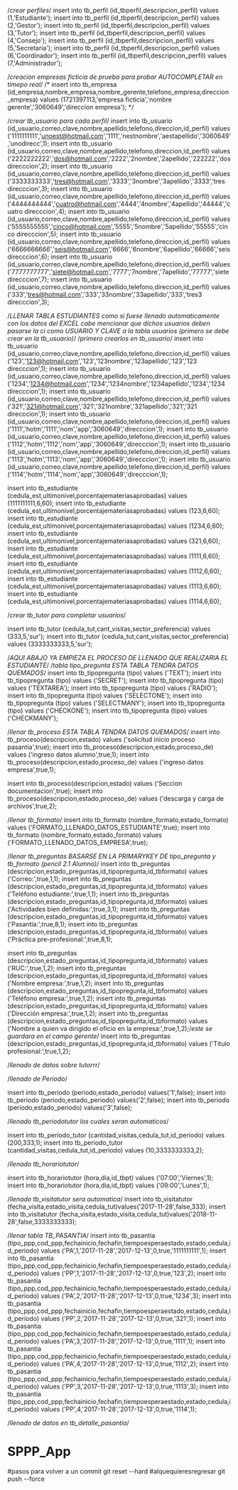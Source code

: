 /*crear perfiles*/
insert into tb_perfil (id_tbperfil,descripcion_perfil) values (1,'Estudiante');
insert into tb_perfil (id_tbperfil,descripcion_perfil) values (2,'Gestor');
insert into tb_perfil (id_tbperfil,descripcion_perfil) values (3,'Tutor');
insert into tb_perfil (id_tbperfil,descripcion_perfil) values (4,'Consejo');
insert into tb_perfil (id_tbperfil,descripcion_perfil) values (5,'Secretaria');
insert into tb_perfil (id_tbperfil,descripcion_perfil) values (6,'Coordinador');
insert into tb_perfil (id_tbperfil,descripcion_perfil) values (7,'Administrador');

/*creacion empresas ficticia de prueba para probar AUTOCOMPLETAR en timepo real*/
/*
insert into tb_empresa (id_empresa,nombre_empresa,nombre_gerente,telefono_empresa,direccion_empresa) values (1721397113,'empresa ficticia','nombre gerente','3060649','direccion empresa');
*/


/*crear tb_usuario para cada perfil*/
insert into tb_usuario (id_usuario,correo,clave,nombre,apellido,telefono,direccion,id_perfil) values ('1111111111','unoest@hotmail.com','1111','nestnombre','aestapellido','3060649','unodirecc',1);
insert into tb_usuario (id_usuario,correo,clave,nombre,apellido,telefono,direccion,id_perfil) values ('2222222222','dos@hotmail.com','2222','2nombre','2apellido','222222','dos direcccion',2);
insert into tb_usuario (id_usuario,correo,clave,nombre,apellido,telefono,direccion,id_perfil) values ('3333333333','tres@hotmail.com','3333','3nombre','3apellido','3333','tres direcccion',3);
insert into tb_usuario (id_usuario,correo,clave,nombre,apellido,telefono,direccion,id_perfil) values ('4444444444','cuatro@hotmail.com','4444','4nombre','4apellido','44444','cuatro direcccion',4);
insert into tb_usuario (id_usuario,correo,clave,nombre,apellido,telefono,direccion,id_perfil) values ('5555555555','cinco@hotmail.com','5555','5nombre','5apellido','55555','cinco direcccion',5);
insert into tb_usuario (id_usuario,correo,clave,nombre,apellido,telefono,direccion,id_perfil) values ('6666666666','seis@hotmail.com','6666','6nombre','6apellido','66666','seis direcccion',6);
insert into tb_usuario (id_usuario,correo,clave,nombre,apellido,telefono,direccion,id_perfil) values ('7777777777','siete@hotmail.com','7777','7nombre','7apellido','77777','siete direcccion',7);
insert into tb_usuario (id_usuario,correo,clave,nombre,apellido,telefono,direccion,id_perfil) values ('333','tres@hotmail.com','333','33nombre','33apellido','333','tres3 direcccion',3);


/*LLENAR TABLA ESTUDIANTES como si fuese llenado automaticamente con los datos del EXCEL cabe mencionar que dichos usuarios deben pasarse la ci como USUARIO Y CLAVE a la tabla usuarios (primero se debe crear en la tb_usuario)*/
/*primero crearlos en tb_usuario*/
insert into tb_usuario (id_usuario,correo,clave,nombre,apellido,telefono,direccion,id_perfil) values ('123','123@hotmail.com','123','123nombre','123apellido','123','123 direcccion',1);
insert into tb_usuario (id_usuario,correo,clave,nombre,apellido,telefono,direccion,id_perfil) values ('1234','1234@hotmail.com','1234','1234nombre','1234apellido','1234','1234 direcccion',1);
insert into tb_usuario (id_usuario,correo,clave,nombre,apellido,telefono,direccion,id_perfil) values ('321','321@hotmail.com','321','321nombre','321apellido','321','321 direcccion',1);
insert into tb_usuario (id_usuario,correo,clave,nombre,apellido,telefono,direccion,id_perfil) values ('1111','hotm','1111','nom','app','3060649','direcccion',1);
insert into tb_usuario (id_usuario,correo,clave,nombre,apellido,telefono,direccion,id_perfil) values ('1112','hotm','1112','nom','app','3060649','direcccion',1);
insert into tb_usuario (id_usuario,correo,clave,nombre,apellido,telefono,direccion,id_perfil) values ('1113','hotm','1113','nom','app','3060649','direcccion',1);
insert into tb_usuario (id_usuario,correo,clave,nombre,apellido,telefono,direccion,id_perfil) values ('1114','hotm','1114','nom','app','3060649','direcccion',1);


insert into tb_estudiante (cedula_est,ultimonivel,porcentajemateriasaprobadas) values (1111111111,6,60);
insert into tb_estudiante (cedula_est,ultimonivel,porcentajemateriasaprobadas) values (123,6,60);
insert into tb_estudiante (cedula_est,ultimonivel,porcentajemateriasaprobadas) values (1234,6,60);
insert into tb_estudiante (cedula_est,ultimonivel,porcentajemateriasaprobadas) values (321,6,60);
insert into tb_estudiante (cedula_est,ultimonivel,porcentajemateriasaprobadas) values (1111,6,60);
insert into tb_estudiante (cedula_est,ultimonivel,porcentajemateriasaprobadas) values (1112,6,60);
insert into tb_estudiante (cedula_est,ultimonivel,porcentajemateriasaprobadas) values (1113,6,60);
insert into tb_estudiante (cedula_est,ultimonivel,porcentajemateriasaprobadas) values (1114,6,60);

/*crear tb_tutor para completar usuarios*/

insert into tb_tutor (cedula_tut,cant_visitas,sector_preferencia) values (333,5,'sur');
insert into tb_tutor (cedula_tut,cant_visitas,sector_preferencia) values (3333333333,5,'sur');



/*AQUI ABAJO YA EMPIEZA EL PROCESO DE LLENADO QUE REALIZARIA EL ESTUDIANTE*/
/*tabla tipo_pregunta ESTA TABLA TENDRA DATOS QUEMADOS*/
insert into tb_tipopregunta (tipo) values ('TEXT');
insert into tb_tipopregunta (tipo) values ('SECRET');
insert into tb_tipopregunta (tipo) values ('TEXTAREA');
insert into tb_tipopregunta (tipo) values ('RADIO');
insert into tb_tipopregunta (tipo) values ('SELECTONE');
insert into tb_tipopregunta (tipo) values ('SELECTMANY');
insert into tb_tipopregunta (tipo) values ('CHECKONE');
insert into tb_tipopregunta (tipo) values ('CHECKMANY');




/*llenar tb_proceso ESTA TABLA TENDRA DATOS QUEMADOS*/
insert into tb_proceso(descripcion,estado) values ('solicitud inicio proceso pasantia',true);
insert into tb_proceso(descripcion,estado,proceso_de) values ('ingreso datos alumno',true,1);
insert into tb_proceso(descripcion,estado,proceso_de) values ('ingreso datos empresa',true,1);

insert into tb_proceso(descripcion,estado) values ('Seccion documentacion',true);
insert into tb_proceso(descripcion,estado,proceso_de) values ('descarga y carga de archivos',true,2);


/*llenar tb_formato*/
insert into tb_formato (nombre_formato,estado_formato) values ('FORMATO_LLENADO_DATOS_ESTUDIANTE',true);
insert into tb_formato (nombre_formato,estado_formato) values ('FORMATO_LLENADO_DATOS_EMPRESA',true);


/*llenar tb_preguntas BASARSE EN LA PRIMARYKEY DE tipo_pregunta y tb_formato (pencil 2.1 Alumno)*/
insert into tb_preguntas (descripcion,estado_preguntas,id_tipopregunta,id_tbformato) values ('Correo:',true,1,1);
insert into tb_preguntas (descripcion,estado_preguntas,id_tipopregunta,id_tbformato) values ('Tel&eacute;fono estudiante:',true,1,1);
insert into tb_preguntas (descripcion,estado_preguntas,id_tipopregunta,id_tbformato) values ('Actividades bien definidas:',true,3,1);
insert into tb_preguntas (descripcion,estado_preguntas,id_tipopregunta,id_tbformato) values ('Pasant&iacute;a:',true,8,1);
insert into tb_preguntas (descripcion,estado_preguntas,id_tipopregunta,id_tbformato) values ('Pr&aacute;ctica pre-profesional:',true,8,1);


insert into tb_preguntas (descripcion,estado_preguntas,id_tipopregunta,id_tbformato) values ('RUC:',true,1,2);
insert into tb_preguntas (descripcion,estado_preguntas,id_tipopregunta,id_tbformato) values ('Nombre empresa:',true,1,2);
insert into tb_preguntas (descripcion,estado_preguntas,id_tipopregunta,id_tbformato) values ('Tel&eacute;fono empresa:',true,1,2);
insert into tb_preguntas (descripcion,estado_preguntas,id_tipopregunta,id_tbformato) values ('Direcci&oacute;n empresa:',true,1,2);
insert into tb_preguntas (descripcion,estado_preguntas,id_tipopregunta,id_tbformato) values ('Nombre a quien va dirig&iacute;do el oficio en la empresa:',true,1,2);/*este se guardara en el campo gerente*/
insert into tb_preguntas (descripcion,estado_preguntas,id_tipopregunta,id_tbformato) values ('T&iacute;tulo profesional:',true,1,2);

/*llenado de datos sobre tutorrr*/

/*llenado de Periodo*/

insert into tb_periodo (periodo,estado_periodo) values('1',false);
insert into tb_periodo (periodo,estado_periodo) values('2',false);
insert into tb_periodo (periodo,estado_periodo) values('3',false);


/*llenado tb_periodotutor los cuales seran automaticos*/

insert into tb_periodo_tutor (cantidad_visitas,cedula_tut,id_periodo) values (200,333,1);
insert into tb_periodo_tutor (cantidad_visitas,cedula_tut,id_periodo) values (10,3333333333,2);


/*llenado tb_horariotutor*/

insert into tb_horariotutor (hora,dia,id_tbpt) values ('07:00','Viernes',1);
insert into tb_horariotutor (hora,dia,id_tbpt) values ('09:00','Lunes',1);

/*llenado tb_visitatutor sera automatica*/
insert into tb_visitatutor (fecha_visita,estado_visita,cedula_tut)values('2017-11-28',false,333);
insert into tb_visitatutor (fecha_visita,estado_visita,cedula_tut)values('2018-11-28',false,3333333333);

/*llenar tabla TB_PASANTIA*/
insert into tb_pasantia (tipo_ppp,cod_ppp,fechainicio,fechafin,tiempoesperaestado,estado,cedula,id_periodo) values ('PA',1,'2017-11-28','2017-12-13',0,true,'1111111111',1);
insert into tb_pasantia (tipo_ppp,cod_ppp,fechainicio,fechafin,tiempoesperaestado,estado,cedula,id_periodo) values ('PP',1,'2017-11-28','2017-12-13',0,true,'123',2);
insert into tb_pasantia (tipo_ppp,cod_ppp,fechainicio,fechafin,tiempoesperaestado,estado,cedula,id_periodo) values ('PA',2,'2017-11-28','2017-12-13',0,true,'1234',3);
insert into tb_pasantia (tipo_ppp,cod_ppp,fechainicio,fechafin,tiempoesperaestado,estado,cedula,id_periodo) values ('PP',2,'2017-11-28','2017-12-13',0,true,'321',1);
insert into tb_pasantia (tipo_ppp,cod_ppp,fechainicio,fechafin,tiempoesperaestado,estado,cedula,id_periodo) values ('PA',3,'2017-11-28','2017-12-13',0,true,'1111',1);
insert into tb_pasantia (tipo_ppp,cod_ppp,fechainicio,fechafin,tiempoesperaestado,estado,cedula,id_periodo) values ('PA',4,'2017-11-28','2017-12-13',0,true,'1112',2);
insert into tb_pasantia (tipo_ppp,cod_ppp,fechainicio,fechafin,tiempoesperaestado,estado,cedula,id_periodo) values ('PP',3,'2017-11-28','2017-12-13',0,true,'1113',3);
insert into tb_pasantia (tipo_ppp,cod_ppp,fechainicio,fechafin,tiempoesperaestado,estado,cedula,id_periodo) values ('PP',4,'2017-11-28','2017-12-13',0,true,'1114',1);


/*llenado de datos en tb_detalle_pasantia*/


# SPPP_App
#pasos para volver a un commit
git reset --hard #alquequieresregresar
git push --force
